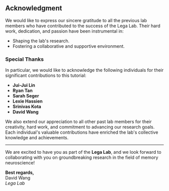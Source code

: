 ## Acknowledgment

We would like to express our sincere gratitude to all the previous lab members who have contributed to the success of the Lega Lab. Their hard work, dedication, and passion have been instrumental in:

- Shaping the lab's research.
- Fostering a collaborative and supportive environment.

### Special Thanks

In particular, we would like to acknowledge the following individuals for their significant contributions to this tutorial:

- **Jui-Jui Lin**
- **Ryan Tan**
- **Sarah Seger**
- **Lexie Hassien**
- **Srinivas Kota**
- **David Wang**

We also extend our appreciation to all other past lab members for their creativity, hard work, and commitment to advancing our research goals. Each individual's valuable contributions have enriched the lab's collective knowledge and achievements.

---

We are excited to have you as part of the **Lega Lab**, and we look forward to collaborating with you on groundbreaking research in the field of memory neuroscience!

**Best regards,**  
David Wang  
_Lega Lab_
